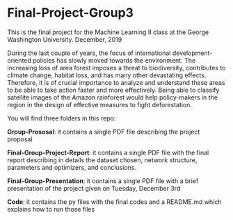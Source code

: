 # Final-Project-Group3
This is the final project for the Machine Learning II class at the George Washington University. December, 2019

During the last couple of years, the focus of international development-oriented policies has slowly moved towards the environment. The increasing loss of area forest imposes a threat to biodiversity, contributes to climate change, habitat loss, and has many other devastating effects. Therefore, it is of crucial importance to analyze and understand these areas to be able to take action faster and more effectively. Being able to classify satellite images of the Amazon rainforest would help policy-makers in the region in the design of effective measures to fight deforestation. 

You will find three folders in this repo:
<p><b>Group-Prososal</b>: it contains a single PDF file describing the project proposal</p>
<p><b>Final-Group-Project-Report</b>: it contains a single PDF file with the final report describing in details the dataset chosen, network structure, parameters and optimizers, and conclusions.</p>
<p><b>Final-Group-Presentation</b>: it contains a single PDF file with a brief presentation of the project given on Tuesday, December 3rd</p>
<p><b>Code</b>: it contains the py files with the final codes and a README.md which explains how to run those files</p>
